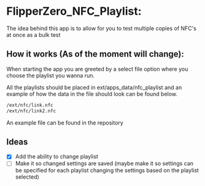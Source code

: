 # FlipperZero_NFC_Playlist:
The idea behind this app is to allow for you to test multiple copies of NFC's at once as a bulk test

## How it works (As of the moment will change):
When starting the app you are greeted by a select file option where you choose the playlist you wanna run.

All the playlists should be placed in ext/apps_data/nfc_playlist and an example of how the data in the file should look can be found below.
```txt
/ext/nfc/link.nfc
/ext/nfc/link2.nfc
```
An example file can be found in the repository

## Ideas
- [X] Add the ability to change playlist
- [ ] Make it so changed settings are saved (maybe make it so settings can be specified for each playlist changing the settings based on the playlist selected)